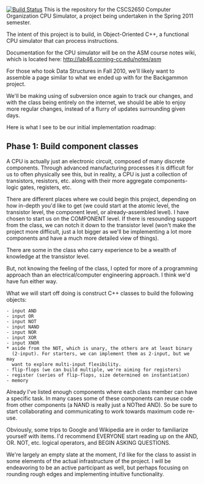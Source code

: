 [![Build Status](https://travis-ci.org/fassetar/Bender-Emulator.svg)](https://travis-ci.org/fassetar/Bender-Emulator)
This is the repository for the CSCS2650 Computer Organization CPU Simulator,
a project being undertaken in the Spring 2011 semester.

The intent of this project is to build, in Object-Oriented C++, a functional
CPU simulator that can process instructions.

Documentation for the CPU simulator will be on the ASM course notes wiki,
which is located here: http://lab46.corning-cc.edu/notes/asm

For those who took Data Structures in Fall 2010, we'll likely want to 
assemble a page similar to what we ended up with for the Backgammon 
project.

We'll be making using of subversion once again to track our changes, and
with the class being entirely on the internet, we should be able to enjoy
more regular changes, instead of a flurry of updates surrounding given days.

Here is what I see to be our initial implementation roadmap:

Phase 1: Build component classes
--------------------------------
A CPU is actually just an electronic circuit, composed of many discrete
components. Through advanced manufacturing processes it is difficult for
us to often physically see this, but in reality, a CPU is just a collection
of transistors, resistors, etc. along with their more aggregate components-
logic gates, registers, etc.

There are different places where we could begin this project, depending on 
how in-depth you'd like to get (we could start at the atomic level, the
transistor level, the component level, or already-assembled level). I have
chosen to start us on the COMPONENT level. If there is resounding support
from the class, we can notch it down to the transistor level (won't make
the project more difficult, just a lot bigger as we'll be implementing a
lot more components and have a much more detailed view of things).

There are some in the class who carry experience to be a wealth of knowledge
at the transistor level.

But, not knowing the feeling of the class, I opted for more of a programming
approach than an electrical/computer engineering approach. I think we'd have
fun either way.

What we will start off doing is construct C++ classes to build the following
objects:

	- input AND
	- input OR
	- input NOT
	- input NAND
	- input NOR
	- input XOR
	- input XNOR
	* aside from the NOT, which is unary, the others are at least binary
	  (2-input). For starters, we can implement them as 2-input, but we may
	  want to explore multi-input flexibility.
	- flip-flops (we can build multiple, we're aiming for registers)
	- register (series of flip-flops, size determined on instantiation)
	- memory

Already I've listed enough components where each class member can have a
specific task. In many cases some of these components can reuse code from
other components (a NAND is really just a NOTted AND). So be sure to start
collaborating and communicating to work towards maximum code re-use.

Obviously, some trips to Google and Wikipedia are in order to familiarize
yourself with items. I'd recommend EVERYONE start reading up on the AND,
OR. NOT, etc. logical operators, and BEGIN ASKING QUESTIONS.

We're largely an empty slate at the moment, I'd like for the class to 
assist in some elements of the actual infrastructure of the project. I will
be endeavoring to be an active participant as well, but perhaps focusing
on rounding rough edges and implementing intuitive functionality.
